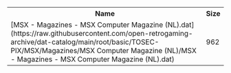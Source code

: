 <table>
<tr><th>Name</th><th>Size</th></tr>
<tr><td>[MSX - Magazines - MSX Computer Magazine (NL).dat](https://raw.githubusercontent.com/open-retrogaming-archive/dat-catalog/main/root/basic/TOSEC-PIX/MSX/Magazines/MSX Computer Magazine (NL)/MSX - Magazines - MSX Computer Magazine (NL).dat)</td><td>962</td></tr>
</table>
